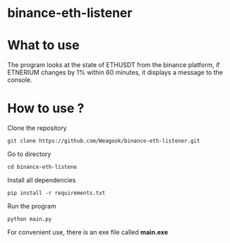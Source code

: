 # binance-eth-listener

What to use
===========
The program looks at the state of ETHUSDT from the binance platform, if ETNERIUM changes by 1% within 60 minutes, it displays a message to the console.

How to use ?
============
Clone the repository

    git clone https://github.com/Weagook/binance-eth-listener.git
    
Go to directory

    cd binance-eth-listene
    
Install all dependencies

    pip install -r requirements.txt
    
Run the program

    python main.py
    
For convenient use, there is an exe file called **main.exe**
